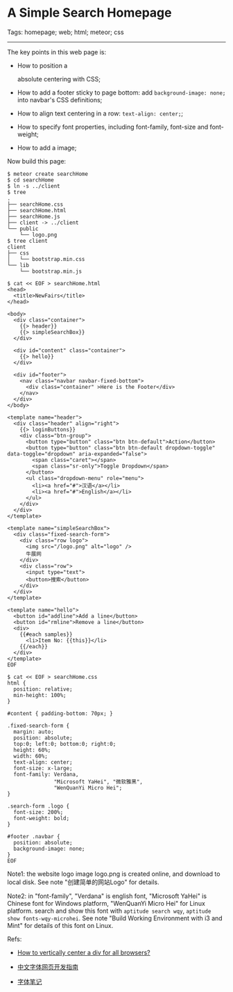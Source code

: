 # A Simple Search Homepage
Tags: homepage; web; html; meteor; css

------

The key points in this web page is:

* How to position a <div> absolute centering with CSS;

* How to add a footer sticky to page bottom: add `background-image: none;` into navbar's CSS definitions;

* How to align text centering in a row: `text-align: center;`;

* How to specify font properties, including font-family, font-size and font-weight;

* How to add a image;

Now build this page:

    $ meteor create searchHome
    $ cd searchHome
    $ ln -s ../client
    $ tree
    .
    ├── searchHome.css
    ├── searchHome.html
    ├── searchHome.js
    ├── client -> ../client
    └── public
        └── logo.png
    $ tree client
    client
    ├── css
    │   └── bootstrap.min.css
    └── lib
        └── bootstrap.min.js

    $ cat << EOF > searchHome.html
    <head>
      <title>NewFairs</title>
    </head>

    <body>
      <div class="container">
        {{> header}}
        {{> simpleSearchBox}}
      </div>

      <div id="content" class="container">
        {{> hello}}
      </div>

      <div id="footer">
        <nav class="navbar navbar-fixed-bottom">
          <div class="container" >Here is the Footer</div>
        </nav>
      </div>
    </body>

    <template name="header">
      <div class="header" align="right">
        {{> loginButtons}}
        <div class="btn-group">
          <button type="button" class="btn btn-default">Action</button>
          <button type="button" class="btn btn-default dropdown-toggle" data-toggle="dropdown" aria-expanded="false">
            <span class="caret"></span>
            <span class="sr-only">Toggle Dropdown</span>
          </button>
          <ul class="dropdown-menu" role="menu">
            <li><a href="#">汉语</a></li>
            <li><a href="#">English</a></li>
          </ul>
        </div>
      </div>
    </template>

    <template name="simpleSearchBox">
      <div class="fixed-search-form">
        <div class="row logo">
          <img src="/logo.png" alt="logo" />
          牛展网
        </div>
        <div class="row">
          <input type="text">
          <button>搜索</button>
        </div>
      </div>
    </template>

    <template name="hello">
      <button id="addline">Add a line</button>
      <button id="rmline">Remove a line</button>
      <div>
        {{#each samples}}
          <li>Item No: {{this}}</li>
        {{/each}}
      </div>
    </template>
    EOF

    $ cat << EOF > searchHome.css
    html {
      position: relative;
      min-height: 100%;
    }

    #content { padding-bottom: 70px; }

    .fixed-search-form {
      margin: auto;
      position: absolute;
      top:0; left:0; bottom:0; right:0;
      height: 60%;
      width: 60%;
      text-align: center;
      font-size: x-large;
      font-family: Verdana,
                   "Microsoft YaHei", "微软雅黑",
                   "WenQuanYi Micro Hei";
    }

    .search-form .logo {
      font-size: 200%;
      font-weight: bold;
    }

    #footer .navbar {
      position: absolute;
      background-image: none;
    }
    EOF

Note1: the website logo image logo.png is created online, and download to local disk.
See note "创建简单的网站Logo" for details.

Note2: in "font-family", "Verdana" is english font, "Microsoft YaHei" is Chinese font for Windows platform, "WenQuanYi Micro Hei" for Linux platform.
search and show this font with `aptitude search wqy`, `aptitude show fonts-wqy-microhei`.
See note "Build Working Environment with i3 and Mint" for details of this font on Linux.

Refs:

* [How to vertically center a div for all browsers?](http://stackoverflow.com/questions/396145/how-to-vertically-center-a-div-for-all-browsers)

* [中文字体网页开发指南](http://www.ruanyifeng.com/blog/2014/07/chinese_fonts.html)

* [字体笔记](http://www.ruanyifeng.com/blog/2008/06/typography_notes.html)
